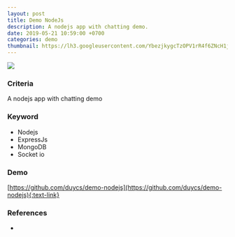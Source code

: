 ```yaml
---
layout: post
title: Demo NodeJs
description: A nodejs app with chatting demo.
date: 2019-05-21 10:59:00 +0700
categories: demo
thumbnail: https://lh3.googleusercontent.com/YbezjkygcTzOPV1rR4f6ZNcH1jPXq9BNwZR5VBvnu2bBDgbvmMNCuFFD_Kqq2zafYdzNhGiFr1eysvgSqA7gSJOiPJpa35XcCyZBhtDfKsPddSz-w-7mNUeW2a6DpDTUqsJ607X8RGGh1CNdqruBQef-WBV4bcDjCQOf0yAQv-Jbg2nBKJJeNrxQJcPQBxnrZU35die_bZYyx68iJvDPsgfdmvJQBSza2iMtr65QK-kF_UG-qJHIvhkQssRYkTCjizrLSNWcCYYXWBp4a4MPEBVsRmb1LLpfWSqRJx5vQ8w-qgn-pniN9_LRj9dNjlcm2z25MwNbCsVZAapNfC_gfkHjgpoLmOz172mbCDeDqqqw7V6FqqgQaI2LFzzfHeBL6_Nub05yUkZ-RPoRH0HuqThoxKTs_lAbVJqnAl1-SF6Qog2St7bDOeyimmY4PwSSR-CWkmBWOIFYUYbb4aKDQqzBAIiuBwLiC7DfZkLbpBMeyhtLIgyvdoC0-tik3fJ0Lmm0wZ47N9xIRko_dmhZtkN0bHwQzUXgGk9MCIb2WV7eiSgYxr0bPYK2N7ujL_fiz6pd0SRWylmsNjmEKgFqsrFdCNwh1SmIejH7EEivTHK2HqzW-763PXRZFD7u8Id3rU7lGQeMqXiewx7lEMv7X0BMnC9IAKyyfkMiXqV8v4qtHMYu6FAJOMQ0tB-R9Z2xTC7ZXrpwstSS4JRfQMukgn0zMriA4EynXSQu8KX2Z9DxSG0y=w1280-h720-no
---
```

![](https://lh3.googleusercontent.com/YbezjkygcTzOPV1rR4f6ZNcH1jPXq9BNwZR5VBvnu2bBDgbvmMNCuFFD_Kqq2zafYdzNhGiFr1eysvgSqA7gSJOiPJpa35XcCyZBhtDfKsPddSz-w-7mNUeW2a6DpDTUqsJ607X8RGGh1CNdqruBQef-WBV4bcDjCQOf0yAQv-Jbg2nBKJJeNrxQJcPQBxnrZU35die_bZYyx68iJvDPsgfdmvJQBSza2iMtr65QK-kF_UG-qJHIvhkQssRYkTCjizrLSNWcCYYXWBp4a4MPEBVsRmb1LLpfWSqRJx5vQ8w-qgn-pniN9_LRj9dNjlcm2z25MwNbCsVZAapNfC_gfkHjgpoLmOz172mbCDeDqqqw7V6FqqgQaI2LFzzfHeBL6_Nub05yUkZ-RPoRH0HuqThoxKTs_lAbVJqnAl1-SF6Qog2St7bDOeyimmY4PwSSR-CWkmBWOIFYUYbb4aKDQqzBAIiuBwLiC7DfZkLbpBMeyhtLIgyvdoC0-tik3fJ0Lmm0wZ47N9xIRko_dmhZtkN0bHwQzUXgGk9MCIb2WV7eiSgYxr0bPYK2N7ujL_fiz6pd0SRWylmsNjmEKgFqsrFdCNwh1SmIejH7EEivTHK2HqzW-763PXRZFD7u8Id3rU7lGQeMqXiewx7lEMv7X0BMnC9IAKyyfkMiXqV8v4qtHMYu6FAJOMQ0tB-R9Z2xTC7ZXrpwstSS4JRfQMukgn0zMriA4EynXSQu8KX2Z9DxSG0y=w1280-h720-no)

### Criteria
A nodejs app with chatting demo

### Keyword
- Nodejs
- ExpressJs
- MongoDB
- Socket io

### Demo
[https://github.com/duycs/demo-nodejs](https://github.com/duycs/demo-nodejs){:text-link}

### References
- 
